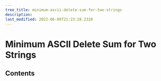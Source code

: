 ```yaml
---
tree_title: minimum-ascii-delete-sum-for-two-strings
description: 
last_modified: 2022-06-09T21:23:28.2328
---
```


# Minimum ASCII Delete Sum for Two Strings

## Contents
